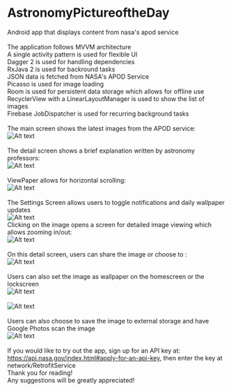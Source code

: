 # AstronomyPictureoftheDay
Android app that displays content from nasa's apod service <br />
<br />
The application follows MVVM architecture <br />
A single activity pattern is used for flexible UI <br />
Dagger 2 is used for handling dependencies <br />
RxJava 2 is used for backround tasks <br />
JSON data is fetched from NASA's APOD Service <br />
Picasso is used for image loading <br />
Room is used for persistent data storage which allows for offline use <br />
RecyclerView with a LinearLayoutManager is used to show the list of images <br />
Firebase JobDispatcher is used for recurring background tasks <br />
<br />
The main screen shows the latest images from the APOD service: <br />
![Alt text](screenshots/main_screen.png "Main Screen") <br />
<br />
The detail screen shows a brief explanation written by astronomy professors: <br />
![Alt text](screenshots/detail_screen.png "Detail Screen") <br />
<br />
ViewPaper allows for horizontal scrolling: <br />
![Alt text](screenshots/detail_screen_transition.png "Detail Screen Transition") <br />
<br />
The Settings Screen allows users to toggle notifications and daily wallpaper updates <br />
![Alt text](screenshots/settings_screen.png "Settings Screen") <br />
Clicking on the image opens a screen for detailed image viewing which allows zooming in/out: <br />
![Alt text](screenshots/picture_detail_screen.png "Picture Detail Screen") <br />
<br />
On this detail screen, users can share the image or choose to : <br />
![Alt text](screenshots/share_screen.png "Share Screen") <br />
<br />
Users can also set the image as wallpaper on the homescreen or the lockscreen <br />
![Alt text](screenshots/set_wallpaper_screen.png "Set Wallpaper Screen") <br />
<br />
![Alt text](screenshots/home_wallpaper.png "Wallpaper Set") <br />
<br />
Users can also choose to save the image to external storage and have Google Photos scan the image <br />
![Alt text](screenshots/saved_photo.png "Saved Photo") <br />
<br />
If you would like to try out the app, 
sign up for an API key at: https://api.nasa.gov/index.html#apply-for-an-api-key, 
then enter the key at network/RetrofitService
<br />
Thank you for reading! <br />
Any suggestions will be greatly appreciated! <br />

